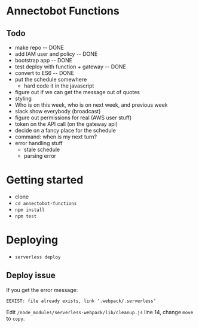 # Annectobot Functions

## Todo

- make repo -- DONE
- add IAM user and policy -- DONE
- bootstrap app -- DONE
- test deploy with function + gateway -- DONE
- convert to ES6 -- DONE
- put the schedule somewhere
  - hard code it in the javascript
- figure out if we can get the message out of quotes
- styling
- Who is on this week, who is on next week, and previous week
- slack show everybody (broadcast)
- figure out permissions for real (AWS user stuff)
- token on the API call (on the gateway api)
- decide on a fancy place for the schedule
- command: when is my next turn?
- error handling stuff
  - stale schedule
  - parsing error

# Getting started

- clone
- `cd annectobot-functions`
- `npm install`
- `npm test`

# Deploying

- `serverless deploy`

## Deploy issue

If you get the error message:

``EEXIST: file already exists, link '.webpack/.serverless'``

Edit ``/node_modules/serverless-webpack/lib/cleanup.js`` line 14, change
``move`` to ``copy``.
